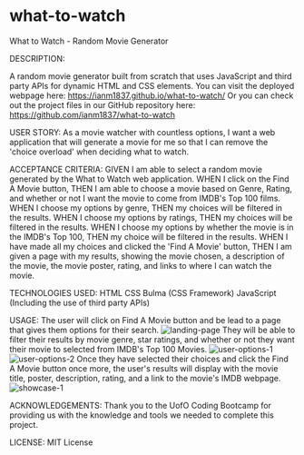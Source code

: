 # what-to-watch
What to Watch - Random Movie Generator

DESCRIPTION:

A random movie generator built from scratch that uses JavaScript and third party APIs for dynamic HTML and CSS elements. 
You can visit the deployed webpage here: https://ianm1837.github.io/what-to-watch/ 
Or you can check out the project files in our GitHub repository here: https://github.com/ianm1837/what-to-watch

USER STORY:
As a movie watcher with countless options, I want a web application that will generate a movie for me so that I can remove the 'choice overload' when deciding what to watch.

ACCEPTANCE CRITERIA:
GIVEN I am able to select a random movie generated by the What to Watch web application. WHEN I click on the Find A Movie button, THEN I am able to choose a movie based on Genre, Rating, and whether or not I want the movie to come from IMDB's Top 100 films. WHEN I choose my options by genre, THEN my choices will be filtered in the results. WHEN I choose my options by ratings, THEN my choices will be filtered in the results. WHEN I choose my options by whether the movie is in the IMDB's Top 100, THEN my choice will be filtered in the results. WHEN I have made all my choices and clicked the 'Find A Movie' button, THEN I am given a page with my results, showing the movie chosen, a description of the movie, the movie poster, rating, and links to where I can watch the movie.

TECHNOLOGIES USED:
HTML
CSS
Bulma (CSS Framework)
JavaScript (Including the use of third party APIs)

USAGE: 
The user will click on Find A Movie button and be lead to a page that gives them options for their search.
![landing-page](https://user-images.githubusercontent.com/115381607/208342264-50b61a0a-5868-4624-9bf1-50eea883ed8a.png)
They will be able to filter their results by movie genre, star ratings, and whether or not they want their movie to selected from IMDB's Top 100 Movies.
![user-options-1](https://user-images.githubusercontent.com/115381607/208342418-8bb90e1a-b88f-45af-bfb2-f4804214dcae.png)
![user-options-2](https://user-images.githubusercontent.com/115381607/208342512-bb4d6787-0670-4127-9a3d-9b7761b1939a.png)
Once they have selected their choices and click the Find A Movie button once more, the user's results will display with the movie title, poster, description, rating, and a link to the movie's IMDB webpage.
![showcase-1](https://user-images.githubusercontent.com/115381607/208342859-f92ac39a-65ef-46da-a667-c302f3905251.png)

ACKNOWLEDGEMENTS:
Thank you to the UofO Coding Bootcamp for providing us with the knowledge and tools we needed to complete this project.

LICENSE:
MIT License
